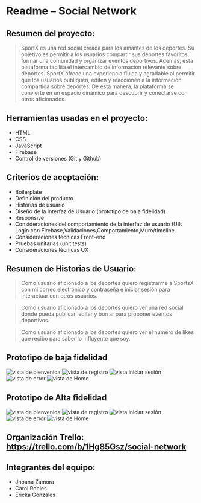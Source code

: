 # Readme – Social Network

## Resumen del proyecto: 
> SportX es una red social creada para los amantes de los deportes. Su objetivo es permitir a los usuarios compartir sus deportes favoritos, formar una comunidad y organizar eventos deportivos. Además, esta plataforma facilita el intercambio de información relevante sobre deportes. SportX ofrece una experiencia fluida y agradable al permitir que los usuarios publiquen, editen y reaccionen a la información compartida sobre deportes. De esta manera, la plataforma se convierte en un espacio dinámico para descubrir y conectarse con otros aficionados.

## Herramientas usadas en el proyecto:
* HTML
* CSS
* JavaScript
* Firebase
* Control de versiones (Git y Github)


## Criterios de aceptación: 
* Boilerplate
* Definición del producto
* Historias de usuario
* Diseño de la Interfaz de Usuario (prototipo de baja fidelidad)
* Responsive
* Consideraciones del comportamiento de la interfaz de usuario (UI): Login con Firebase,Validaciones,Comportamiento,Muro/timeline.
* Consideraciones técnicas Front-end
* Pruebas unitarias (unit tests)
* Consideraciones técnicas UX

## Resumen de Historias de Usuario:
>Como usuario aficionado a los deportes quiero registrarme a SportsX con mi correo electrónico y contraseña e iniciar sesión para interactuar con otros usuarios. 

>Como usuario aficionado a los deportes  quiero ver una red social donde pueda publicar, editar y borrar para proponer eventos deportivos.

>Como usuario aficionado a los deportes  quiero ver el número de likes que recibo para saber lo influyente que soy. 

## Prototipo de baja fidelidad
![vista de bienvenida](https://ibb.co/VgZWz8P)
![vista de registro](https://ibb.co/VW78VdW)
![vista iniciar sesión](https://ibb.co/sWRsJ8P)
![vista de error](https://ibb.co/kHC2WSy)
![vista de Home](https://ibb.co/pKZHprg)

## Prototipo de Alta fidelidad
![vista de bienvenida](https://ibb.co/cJ6G3mX)
![vista de registro](https://ibb.co/ZmsKPPC)
![vista iniciar sesión](https://ibb.co/9r1ytdd)
![vista de error](https://ibb.co/cb4BQPL)
![vista de Home](https://ibb.co/qpjdLJ8)

## Organización Trello: https://trello.com/b/1Hg85Gsz/social-network


## Integrantes del equipo: 
* Jhoana Zamora 
* Carol Robles 
* Ericka Gonzales 
